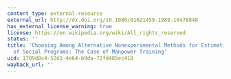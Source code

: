 ```yaml
---
content_type: external-resource
external_url: http://dx.doi.org/10.1080/01621459.1989.10478848
has_external_license_warning: true
license: https://en.wikipedia.org/wiki/All_rights_reserved
status: ''
title: 'Choosing Among Alternative Nonexperimental Methods for Estimating the Impact
  of Social Programs: The Case of Manpower Training'
uid: 1709d8c4-52d1-4e64-b9da-72fd485ec418
wayback_url: ''
---
```

